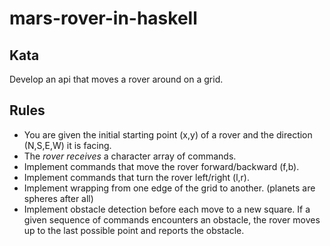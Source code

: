 # mars-rover-in-haskell

## Kata
Develop an api that moves a rover around on a grid.

## Rules

- You are given the initial starting point (x,y) of a rover and the direction (N,S,E,W) it is facing.
- The *rover receives* a character array of commands.
- Implement commands that move the rover forward/backward (f,b).
- Implement commands that turn the rover left/right (l,r).
- Implement wrapping from one edge of the grid to another. (planets are spheres after all)
- Implement obstacle detection before each move to a new square. If a given sequence of commands encounters an obstacle,
  the rover moves up to the last possible point and reports the obstacle.


